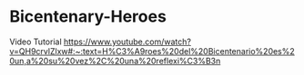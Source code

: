 # Bicentenary-Heroes

Video Tutorial
https://www.youtube.com/watch?v=QH9crvlZlxw#:~:text=H%C3%A9roes%20del%20Bicentenario%20es%20un,a%20su%20vez%2C%20una%20reflexi%C3%B3n
